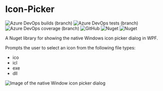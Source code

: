 # Icon-Picker
![Azure DevOps builds (branch)](https://img.shields.io/azure-devops/build/tobysmith568/Icon%20Picker/5/develop.svg?label=Build)
![Azure DevOps tests (branch)](https://img.shields.io/azure-devops/tests/tobysmith568/Icon%20Picker/5/develop.svg?label=Unit%20Tests&compact_message)
![Azure DevOps coverage (branch)](https://img.shields.io/azure-devops/coverage/tobysmith568/Icon%20Picker/5/develop.svg?label=Code%20Coverage)
![GitHub](https://img.shields.io/github/license/tobysmith568/Icon-Picker.svg?label=Licence)
![Nuget](https://img.shields.io/nuget/v/IconPicker.svg?label=Nuget)
![Nuget](https://img.shields.io/nuget/dt/IconPicker.svg?label=Downloads)

A Nuget library for showing the native Windows icon picker dialog in WPF.

Prompts the user to select an icon from the following file types:
- ico
- icl
- exe
- dll

![Image of the native Window icon picker dialog](https://i.stack.imgur.com/yM5ge.png)
